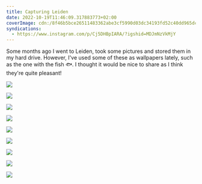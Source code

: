 ```yaml
---
title: Capturing Leiden
date: 2022-10-19T11:46:09.317883773+02:00
coverImage: cdn:/8f46b5bce26511483362abe3cf5990d03dc34193fd52c40dd965dcb1a1cd52f8
syndications:
  - https://www.instagram.com/p/Cj5DHBpIARA/?igshid=MDJmNzVkMjY
---
```


<style>
.grid-kflctqkpsm {
  grid-template-areas:
    "a a"
    "b c"
    "d d"
    "e f"
    "g g"
    "h i";
}

.grid-kflctqkpsm > *:nth-child(1) { grid-area: a; }
.grid-kflctqkpsm > *:nth-child(2) { grid-area: b; }
.grid-kflctqkpsm > *:nth-child(3) { grid-area: c; }
.grid-kflctqkpsm > *:nth-child(4) { grid-area: d; }
.grid-kflctqkpsm > *:nth-child(5) { grid-area: e; }
.grid-kflctqkpsm > *:nth-child(6) { grid-area: f; }
.grid-kflctqkpsm > *:nth-child(7) { grid-area: g; }
.grid-kflctqkpsm > *:nth-child(8) { grid-area: h; }
.grid-kflctqkpsm > *:nth-child(9) { grid-area: i; }
</style>

Some months ago I went to Leiden, took some pictures and stored them in my hard drive. However, I've used some of these as wallpapers lately, such as the one with the fish 🐟. I thought it would be nice to share as I think they're quite pleasant!

<div class="fw grid-kflctqkpsm fg">

![](cdn:/31b810304b2f162cf5513cd706ceadd510717c6a24ab9fe97ccc88e2dbc3f2d5)

![](cdn:/9f07caae70c5f71dbc6841cb34780dff1cd9996fa8bd9b87949c0ae53e6b195c)

![](cdn:/8e7fc3c61d3a8deba4efd438a916116c9558e15cac5a5c15f861ceb77ee5612e)

![](cdn:/8f46b5bce26511483362abe3cf5990d03dc34193fd52c40dd965dcb1a1cd52f8)

![](cdn:/38d72abdd87248b245d8421dab03631e03a920d2d0078c9e899b30fba222b7a2)

![](cdn:/517feb719fb7e75cc82dd9979fea0cab8071ddca1eaafbbb3d3442223b62cffe)

![](cdn:/ae8910a3d804d035d5aac4be92574d9c4da521ee9e2cc4506f5461b01dd65bc6)

![](cdn:/7d92543022a0db16f1c3919f052a0f5b0c7155b241f43a03ece9f5dc78c3cbc1)

![](cdn:/46232a72689483d30457306d1fa00d7de2a713ec26cb2e9a0c4448b8559baf63)

</div>
